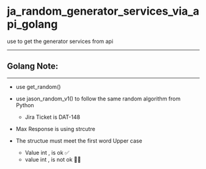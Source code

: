 # ja_random_generator_services_via_api_golang
use to get the generator services from api

---

## Golang Note:
---
- use get_random()
- use jason_random_v1() to follow the same random algorithm from Python 
    - Jira Ticket is DAT-148

- Max Response is using strcutre
- The structue must meet the first word Upper case
    - Value int , is ok ✅
    - value int , is not ok  🙅‍♀️


